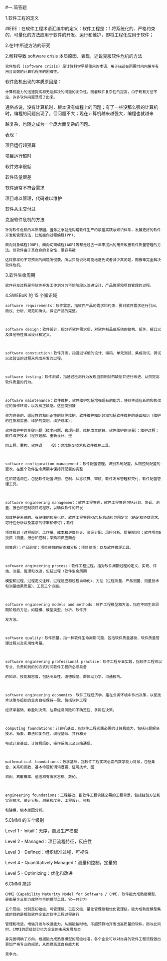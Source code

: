 #一.简答题



1.软件工程的定义



#IEEE：在软件工程术语汇编中的定义：软件工程是：1.将系统化的、严格约束的、可量化的方法应用于软件的开发、运行和维护，即将工程化应用于软件；

2.在1中所述方法的研究



2.解释导致 software crisis 本质原因、表现，述说克服软件危机的方法



    软件危机 (software crisis) 是计算科学早期使用的术语，用于描述在所需时间内编写有用且高效的计算机程序的困难性。



软件危机出现的本质原因是：



    计算机能力的迅速提高和无法解决的问题的复杂性。随着软件复杂性的提高，由于现有方法不足，许多软件问题涌现了出来。

通俗点说，没有计算机时，根本没有编程上的问题；有了一些没那么强的计算机时，编程的问题出现了，但问题不大；现在计算机越来越强大，编程也就越来

越复杂，也随之成为一个庞大而复杂的问题。



表现：



  项目运行超预算



  项目运行超时



  软件效率很低



  软件质量很差



  软件通常不符合需求



  项目难以管理，代码难以维护



  软件从未交付过





克服软件危机的方法



    针对软件危机的本质原因，当务之急就是构建软件生产的最佳实践与知识体系，发展更好的软件开发和管理方法，比如面向过程编程(PP)、
    
    面向对象编程(OOP)、面向切面编程(AOP)等都是过去十年来提出的用来改善软件质量管理的方法。但软件由于其自身的复杂性，很容易被
    
    这样那样的不可预测的问题所侵袭，所以只能说尽可能地避免或者减少其问题，而很难完全解决软件危机。



3.软件生命周期



    软件开发过程是将软件开发工作划分为不同阶段以改进设计，产品管理和项目管理的过程。



4.SWEBoK 的 15 个知识域



    software requirements：软件需求，指软件产品的需求和约束，要对软件需求进行引出、商议、分析、规范和确认，保证产品的完整。



    software design：软件设计，指分析软件需求后，对软件制品或系统的结构、组件、接口以及其他特性做出设计和定义。



    software constuction：软件开发，指通过详细的设计、编码、单元测试、集成测试、调试以及验证的过程来完成开发的过程。



    software testing：软件测试，指通过检测行为发现当前制品的缺陷并进行改进，从而提高软件质量的行为。



    software maintenance：软件维护，软件维护包括增强现有的能力，使软件适应新的和修改过的操作环境，以及纠正缺陷。这些类别被
    
    称为完善的、适应性的和纠正性的软件维护。软件维护知识领域包括软件维护的基础知识（维护的性质和需要、维护的类别、维护成本）；
    
    软件维护中的关键问题（技术问题、管理问题、维护成本估算、软件维护的测量）；维护过程；软件维护技术（程序理解、重新设计、逆
    
    向工程、重构、软件退    役）；灾难恢复技术和软件维护工具。



    software configuration management：软件配置管理，识别系统配置，从而控制配置的更改，在整个软件生命周期中保持其配置的完整
    
    性和可追溯性，包括软件配置识别、控制、状态核算、审核、软件发布管理和交付、软件配置管理工具。



    software engineering management：软件工程管理，软件工程管理包括计划、协调、测量、报告和控制项目或程序，以确保软件的开发
    
    和维护是系统的、有纪律的和量化的。软件工程管理KA包括启动和范围定义（确定和协商需求、可行性分析以及需求的评审和修订）；软件
    
    项目规划（过程规划、工作量、成本和进度估计、资源分配、风险分析、质量规划）；软件项目E投资（测量、报告和控制；采购和供应商合
    
    同管理）；产品验收；项目绩效的审查和分析；项目结束；以及软件管理工具。



    sofeware engineering process：软件工程过程，指对软件周期过程的定义、实现、评估、测量、管理和改进，包括过程（软件生命周期
    
    模型和过程、过程定义注释、过程适应和过程自动化）、方法（过程测量、产品测量、测量技术和测量结果质量）、工具三个方面。



    software engineering models and methods：软件工程模型和方法，指在不同生命周期阶段的方法，如建模、模型类型、分析、软件开
    
    发方法。



    software quality：软件质量，指一种软件生命周期问题，包括软件质量基础、软件质量管理过程以及实用性考量。



    software engineering professional practice：软件工程专业实践，指软件工程师以专业、负责和到的的方式时间软件工程所必须具备
    
    的知识、技能和态度，包括专业性、道德规范、群体动力学、沟通技巧。



    software engineering economics：软件工程经济学，指在业务环境中作出决策，以使技术决策与组织的业务目标保持一致，包括软件工程
    
    经济学基础、非盈利决策、估算经济风险和不确定性、多属性决策。



    computing foundations：计算机基础，指软件工程实践必需的计算机能力，包括问题解决技术、抽象、算法和复杂性、编程基础、并行和分
    
    布式计算基础、计算机组织、操作系统以及网络通信。



    mathematical foundations：数学基础，指软件工程实践必需的数学能力背景，包括集合、关系和函数、基本命题和谓词逻辑、证明技术、图
    
    和树、离散概率、语法和有限状态机、数论。



    engineering foundations：工程基础，指软件工程实践必需的工程背景，包括经验方法和实验技术、统计分析、测量和度量、工程设计、模拟
    
    和建模、根本原因分析。



5.CMMI 的五个级别



Level 1 - Initail：无序，自发生产模型



Level 2 - Managed：项目流程特征，反应性



Level 3 - Defined：组织标准过程，可视性



Level 4 - Quantitatively Managed：测量和控制，定量的



Level 5 - Optimizing：优化和改进



6.CMMI 简述



    CMMI（Capability Maturity Model for Software / CMM），软件能力成熟度模型，是衡量企业能力成熟与否的模型工具。它一共分为
    
    五个层级，分别是初始级、可管理级、已定义级、量化管理级和优化管理级。能力成熟度模型集成的目的是帮助软件企业对软件工程过程进行
    
    管理和改进，增强开发与改进能力，从而能按时地、不超预算地开发出高质量的软件。而与此同时，CMMI的层级划分也为企业的未来发展及自
    
    身完善明确了方向，根据能力成熟度模型的层级标准，各个企业可以对自身的软件工程流程做出更加严格专业的规范，从而提高其自身能力和
    
    竞争力。 
